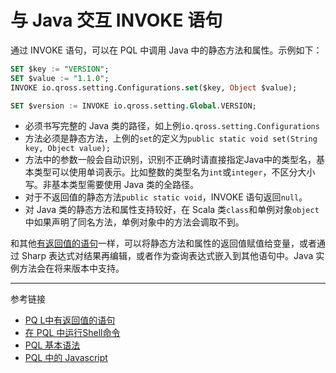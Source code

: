 # 与 Java 交互 INVOKE 语句

通过 INVOKE 语句，可以在 PQL 中调用 Java 中的静态方法和属性。示例如下：

```sql
SET $key := "VERSION";
SET $value := "1.1.0";
INVOKE io.qross.setting.Configurations.set($key, Object $value);

SET $version := INVOKE io.qross.setting.Global.VERSION;
```

* 必须书写完整的 Java 类的路径，如上例`io.qross.setting.Configurations`
* 方法必须是静态方法，上例的`set`的定义为`public static void set(String key, Object value);`
* 方法中的参数一般会自动识别，识别不正确时请直接指定Java中的类型名，基本类型可以使用单词表示。比如整数的类型名为`int`或`integer`，不区分大小写。非基本类型需要使用 Java 类的全路径。
* 对于不返回值的静态方法`public static void`，INVOKE 语句返回`null`。
* 对 Java 类的静态方法和属性支持较好，在 Scala 类`class`和单例对象`object`中如果声明了同名方法，单例对象中的方法会调取不到。

和其他[有返回值的语句](/pql/evaluate.md)一样，可以将静态方法和属性的返回值赋值给变量，或者通过 Sharp 表达式对结果再编辑，或者作为查询表达式嵌入到其他语句中。Java 实例方法会在将来版本中支持。 

---
参考链接

* [PQ L中有返回值的语句](/pql/evaluate.md)
* [在 PQL 中运行Shell命令](/pql/run.md)
* [PQL 基本语法](/pql/basic.md)
* [PQL 中的 Javascript](/pql/javascript.md)
